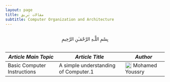 ```yaml
---
layout: page
title: مقالات بَرِيق
subtitle: Computer Organization and Architecture
---
```


<br>

<center>بِسْمِ اللَّـهِ الرَّحْمَـٰنِ الرَّحِيمِ </center>

<br>

| _Article Main Topic_        | _Article Title_                        | _Author_        |
|-----------------------------|----------------------------------------|-----------------|
| Basic Computer Instructions | A simple understanding of Computer.1 | <img style="float: left; width: 20px; height: 20px; padding: 0px 5px 0px 0px;" src="../assets/img/authors/youssry.png"> Mohamed Youssry |

